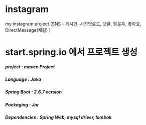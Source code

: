 # instagram
my instagram project (SNS - 게시판, 사진업로드, 댓글, 팔로우, 좋아요, DirectMessage(채팅) )

# start.spring.io 에서 프로젝트 생성
##### project : maven Project
##### Language : Java
##### Spring Boot : 2.6.7 version
##### Packaging : Jar
##### Dependencies : Spring Web, mysql driver, lombok
